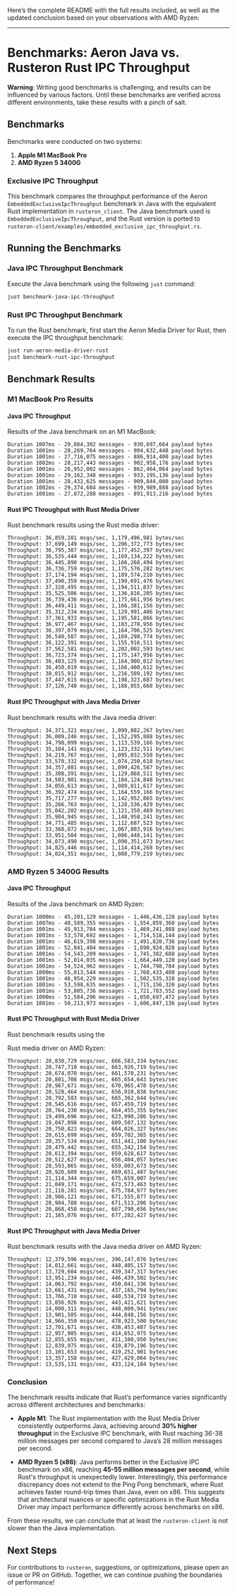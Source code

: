 Here’s the complete README with the full results included, as well as the updated conclusion based on your observations with AMD Ryzen:

---

# Benchmarks: Aeron Java vs. Rusteron Rust IPC Throughput

**Warning**: Writing good benchmarks is challenging, and results can be influenced by various factors. Until these benchmarks are verified across different environments, take these results with a pinch of salt.

## Benchmarks

Benchmarks were conducted on two systems:
1. **Apple M1 MacBook Pro**
2. **AMD Ryzen 5 3400G**

### Exclusive IPC Throughput

This benchmark compares the throughput performance of the Aeron `EmbeddedExclusiveIpcThroughput` benchmark in Java with the equivalent Rust implementation in `rusteron_client`. The Java benchmark used is `EmbeddedExclusiveIpcThroughput`, and the Rust version is ported to `rusteron-client/examples/embedded_exclusive_ipc_throughput.rs`.

## Running the Benchmarks

### Java IPC Throughput Benchmark
Execute the Java benchmark using the following `just` command:

```sh
just benchmark-java-ipc-throughput
```

### Rust IPC Throughput Benchmark
To run the Rust benchmark, first start the Aeron Media Driver for Rust, then execute the IPC throughput benchmark:

```sh
just run-aeron-media-driver-rust
just benchmark-rust-ipc-throughput
```

## Benchmark Results

### M1 MacBook Pro Results

#### Java IPC Throughput
Results of the Java benchmark on an M1 MacBook:

```
Duration 1007ms - 29,084,302 messages - 930,697,664 payload bytes
Duration 1001ms - 28,269,764 messages - 904,632,448 payload bytes
Duration 1001ms - 27,716,075 messages - 886,914,400 payload bytes
Duration 1002ms - 28,217,443 messages - 902,958,176 payload bytes
Duration 1001ms - 26,952,002 messages - 862,464,064 payload bytes
Duration 1001ms - 29,162,348 messages - 933,195,136 payload bytes
Duration 1001ms - 28,432,625 messages - 909,844,000 payload bytes
Duration 1002ms - 29,374,684 messages - 939,989,888 payload bytes
Duration 1001ms - 27,872,288 messages - 891,913,216 payload bytes
```

#### Rust IPC Throughput with Rust Media Driver
Rust benchmark results using the Rust media driver:

```
Throughput: 36,859,281 msgs/sec, 1,179,496,981 bytes/sec
Throughput: 37,699,149 msgs/sec, 1,206,372,773 bytes/sec
Throughput: 36,795,387 msgs/sec, 1,177,452,397 bytes/sec
Throughput: 36,535,444 msgs/sec, 1,169,134,222 bytes/sec
Throughput: 36,445,890 msgs/sec, 1,166,268,494 bytes/sec
Throughput: 36,736,759 msgs/sec, 1,175,576,282 bytes/sec
Throughput: 37,174,194 msgs/sec, 1,189,574,210 bytes/sec
Throughput: 37,490,359 msgs/sec, 1,199,691,476 bytes/sec
Throughput: 37,328,495 msgs/sec, 1,194,511,837 bytes/sec
Throughput: 35,525,506 msgs/sec, 1,136,816,205 bytes/sec
Throughput: 36,739,436 msgs/sec, 1,175,661,956 bytes/sec
Throughput: 36,449,411 msgs/sec, 1,166,381,156 bytes/sec
Throughput: 35,312,234 msgs/sec, 1,129,991,486 bytes/sec
Throughput: 37,361,933 msgs/sec, 1,195,581,866 bytes/sec
Throughput: 36,977,467 msgs/sec, 1,183,278,956 bytes/sec
Throughput: 36,397,079 msgs/sec, 1,164,706,525 bytes/sec
Throughput: 36,540,587 msgs/sec, 1,169,298,774 bytes/sec
Throughput: 36,122,391 msgs/sec, 1,155,916,511 bytes/sec
Throughput: 37,562,581 msgs/sec, 1,202,002,593 bytes/sec
Throughput: 36,723,374 msgs/sec, 1,175,147,956 bytes/sec
Throughput: 36,403,125 msgs/sec, 1,164,900,012 bytes/sec
Throughput: 36,450,019 msgs/sec, 1,166,400,612 bytes/sec
Throughput: 38,015,912 msgs/sec, 1,216,509,192 bytes/sec
Throughput: 37,447,615 msgs/sec, 1,198,323,687 bytes/sec
Throughput: 37,126,740 msgs/sec, 1,188,055,668 bytes/sec
```

#### Rust IPC Throughput with Java Media Driver
Rust benchmark results with the Java media driver:

```
Throughput: 34,371,321 msgs/sec, 1,099,882,267 bytes/sec
Throughput: 36,009,246 msgs/sec, 1,152,295,888 bytes/sec
Throughput: 34,798,099 msgs/sec, 1,113,539,166 bytes/sec
Throughput: 35,104,141 msgs/sec, 1,123,332,511 bytes/sec
Throughput: 34,219,767 msgs/sec, 1,095,032,558 bytes/sec
Throughput: 33,570,332 msgs/sec, 1,074,250,618 bytes/sec
Throughput: 34,357,081 msgs/sec, 1,099,426,587 bytes/sec
Throughput: 35,308,391 msgs/sec, 1,129,868,511 bytes/sec
Throughput: 34,503,901 msgs/sec, 1,104,124,848 bytes/sec
Throughput: 34,056,613 msgs/sec, 1,089,811,617 bytes/sec
Throughput: 36,392,474 msgs/sec, 1,164,559,166 bytes/sec
Throughput: 35,717,277 msgs/sec, 1,142,952,865 bytes/sec
Throughput: 35,266,763 msgs/sec, 1,128,536,429 bytes/sec
Throughput: 35,042,202 msgs/sec, 1,121,350,469 bytes/sec
Throughput: 35,904,945 msgs/sec, 1,148,958,241 bytes/sec
Throughput: 34,771,485 msgs/sec, 1,112,687,523 bytes/sec
Throughput: 33,368,872 msgs/sec, 1,067,803,916 bytes/sec
Throughput: 33,951,504 msgs/sec, 1,086,448,141 bytes/sec
Throughput: 34,073,490 msgs/sec, 1,090,351,673 bytes/sec
Throughput: 34,825,446 msgs/sec, 1,114,414,268 bytes/sec
Throughput: 34,024,351 msgs/sec, 1,088,779,219 bytes/sec
```

### AMD Ryzen 5 3400G Results

#### Java IPC Throughput
Results of the Java benchmark on AMD Ryzen:

```
Duration 1000ms - 45,201,129 messages - 1,446,436,128 payload bytes
Duration 1007ms - 48,589,355 messages - 1,554,859,360 payload bytes
Duration 1001ms - 45,913,784 messages - 1,469,241,088 payload bytes
Duration 1001ms - 53,578,692 messages - 1,714,518,144 payload bytes
Duration 1001ms - 46,619,398 messages - 1,491,820,736 payload bytes
Duration 1001ms - 52,841,404 messages - 1,690,924,928 payload bytes
Duration 1001ms - 54,543,209 messages - 1,745,382,688 payload bytes
Duration 1001ms - 52,014,035 messages - 1,664,449,120 payload bytes
Duration 1001ms - 54,524,962 messages - 1,744,798,784 payload bytes
Duration 1000ms - 55,013,544 messages - 1,760,433,408 payload bytes
Duration 1001ms - 46,954,229 messages - 1,502,535,328 payload bytes
Duration 1001ms - 53,598,635 messages - 1,715,156,320 payload bytes
Duration 1001ms - 53,805,736 messages - 1,721,783,552 payload bytes
Duration 1000ms - 51,584,296 messages - 1,650,697,472 payload bytes
Duration 1001ms - 50,213,973 messages - 1,606,847,136 payload bytes
```

#### Rust IPC Throughput with Rust Media Driver
Rust benchmark results using the

Rust media driver on AMD Ryzen:

```
Throughput: 20,830,729 msgs/sec, 666,583,334 bytes/sec
Throughput: 20,747,710 msgs/sec, 663,926,719 bytes/sec
Throughput: 20,674,070 msgs/sec, 661,570,231 bytes/sec
Throughput: 20,801,708 msgs/sec, 665,654,643 bytes/sec
Throughput: 20,967,671 msgs/sec, 670,965,478 bytes/sec
Throughput: 20,528,464 msgs/sec, 656,910,838 bytes/sec
Throughput: 20,792,583 msgs/sec, 665,362,644 bytes/sec
Throughput: 20,545,616 msgs/sec, 657,459,719 bytes/sec
Throughput: 20,764,230 msgs/sec, 664,455,355 bytes/sec
Throughput: 19,499,696 msgs/sec, 623,990,286 bytes/sec
Throughput: 19,047,098 msgs/sec, 609,507,132 bytes/sec
Throughput: 20,750,823 msgs/sec, 664,026,327 bytes/sec
Throughput: 20,615,699 msgs/sec, 659,702,365 bytes/sec
Throughput: 20,357,534 msgs/sec, 651,441,100 bytes/sec
Throughput: 20,479,442 msgs/sec, 655,342,154 bytes/sec
Throughput: 20,613,394 msgs/sec, 659,628,617 bytes/sec
Throughput: 20,512,627 msgs/sec, 656,404,057 bytes/sec
Throughput: 20,593,865 msgs/sec, 659,003,673 bytes/sec
Throughput: 20,926,609 msgs/sec, 669,651,487 bytes/sec
Throughput: 21,114,344 msgs/sec, 675,659,007 bytes/sec
Throughput: 21,049,171 msgs/sec, 673,573,463 bytes/sec
Throughput: 21,118,281 msgs/sec, 675,784,977 bytes/sec
Throughput: 20,986,121 msgs/sec, 671,555,877 bytes/sec
Throughput: 20,984,788 msgs/sec, 671,513,206 bytes/sec
Throughput: 20,868,458 msgs/sec, 667,790,656 bytes/sec
Throughput: 21,165,076 msgs/sec, 677,282,427 bytes/sec
```

#### Rust IPC Throughput with Java Media Driver
Rust benchmark results with the Java media driver on AMD Ryzen:

```
Throughput: 12,379,596 msgs/sec, 396,147,076 bytes/sec
Throughput: 14,012,661 msgs/sec, 448,405,157 bytes/sec
Throughput: 13,729,604 msgs/sec, 439,347,317 bytes/sec
Throughput: 13,951,234 msgs/sec, 446,439,502 bytes/sec
Throughput: 14,063,792 msgs/sec, 450,041,336 bytes/sec
Throughput: 13,661,431 msgs/sec, 437,165,794 bytes/sec
Throughput: 13,766,710 msgs/sec, 440,534,719 bytes/sec
Throughput: 13,856,926 msgs/sec, 443,421,621 bytes/sec
Throughput: 14,000,311 msgs/sec, 448,009,941 bytes/sec
Throughput: 13,901,505 msgs/sec, 444,848,156 bytes/sec
Throughput: 14,966,359 msgs/sec, 478,923,500 bytes/sec
Throughput: 13,701,671 msgs/sec, 438,453,487 bytes/sec
Throughput: 12,957,905 msgs/sec, 414,652,975 bytes/sec
Throughput: 12,855,655 msgs/sec, 411,380,950 bytes/sec
Throughput: 12,839,975 msgs/sec, 410,879,196 bytes/sec
Throughput: 13,101,653 msgs/sec, 419,252,901 bytes/sec
Throughput: 13,357,158 msgs/sec, 427,429,064 bytes/sec
Throughput: 13,535,131 msgs/sec, 433,124,184 bytes/sec
```

### Conclusion

The benchmark results indicate that Rust’s performance varies significantly across different architectures and benchmarks:

- **Apple M1**: The Rust implementation with the Rust Media Driver consistently outperforms Java, achieving around **30% higher throughput** in the Exclusive IPC benchmark, with Rust reaching 36-38 million messages per second compared to Java’s 28 million messages per second.

- **AMD Ryzen 5 (x86)**: Java performs better in the Exclusive IPC benchmark on x86, reaching **45-55 million messages per second**, while Rust's throughput is unexpectedly lower. Interestingly, this performance discrepancy does not extend to the Ping Pong benchmark, where Rust achieves faster round-trip times than Java, even on x86. This suggests that architectural nuances or specific optimizations in the Rust Media Driver may impact performance differently across benchmarks on x86.

From these results, we can conclude that at least the `rusteron-client` is not slower than the Java implementation.

## Next Steps
For contributions to `rusteron`, suggestions, or optimizations, please open an issue or PR on GitHub. Together, we can continue pushing the boundaries of performance!